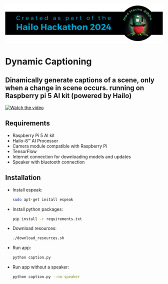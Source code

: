 ![](../../resources/Hackathon-banner-2024.png)

# Dynamic Captioning

## Dinamically generate captions of a scene, only when a change in scene occurs. running on Raspberry pi 5 AI kit (powered by Hailo)

[![Watch the video](https://img.youtube.com/vi/nhMLRAJMgh0/0.jpg)](https://youtube.com/shorts/nhMLRAJMgh0?feature=share)

## Requirements

- Raspberry Pi 5 AI kit
- Hailo-8™ AI Processor
- Camera module compatible with Raspberry Pi
- TensorFlow
- Internet connection for downloading models and updates
- Speaker with bluetooth connection


## Installation

- Install espeak:
  ```bash
  sudo apt-get install espeak
  ```
- Install python packages:
    ```bash
    pip install -r requirements.txt
    ```
- Download resources:
    ```bash
    ./download_resources.sh
    ```

- Run app:
    ```bash
    python caption.py 
    ```

- Run app without a speaker:
    ```bash
    python caption.py --no-speaker 
    ```

    
